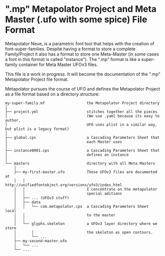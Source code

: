 ".mp" Metapolator Project and Meta Master (.ufo with some spice) File Format
============================================================================

Metapolator Neue, is a parametric font tool that helps with the creation
of font-super-families. Despite having a format to store a complete
Family/Project it also has a format to store one Meta-Master (in some cases
a font in this format is called "instance"). The ".mp" format is like a
super-family container for Meta Master UFOv3 files.

This file is a work in progress. It will become the documentation of the
".mp" Metapolator Project file format.


Metapolator pursues the course of UFO and defines the Metapolator Project
as a file format based on a directory structure:

```
my-super-family.mf                   the Metapolator Project directory
│
├── project.yml                      stitches together all the pieces
│                                    (We use .yaml because its easy to author,
│                                    UFO uses plist in a similar way, but plist is a legacy format)
│
├── global.cps                       a Cascading Parameters Sheet that
│                                    each Master uses
│
├── instance0001.cps                 a Cascading Parameters Sheet that
│                                    defines an instance
│
└── masters                          directory with all Meta Masters
    │ 
    ├── my-first-master.ufo          These UFOv3 files are documented at
    │   │                            http://unifiedfontobject.org/versions/ufo3/index.html
    │   │                            I concentrate on the metapolator
    │   │                            special aditions
    │   ├── ... (UFOv3 stuff)
    │   ├── data
    │   │   └── com.metapolator.cps  a Cascading Parameters Sheet local
    │   │                            to the master
    │   │
    │   └── glyphs.skeleton          a UFOv3 layer directory where we store
    │       │                        the skeleton as open contours.
    │       └── ...
    ├── my-second-master.ufo
    │   └── ...
    └── ...




```
